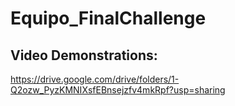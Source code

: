 # Equipo_FinalChallenge

## Video Demonstrations:
https://drive.google.com/drive/folders/1-Q2ozw_PyzKMNIXsfEBnsejzfv4mkRpf?usp=sharing
